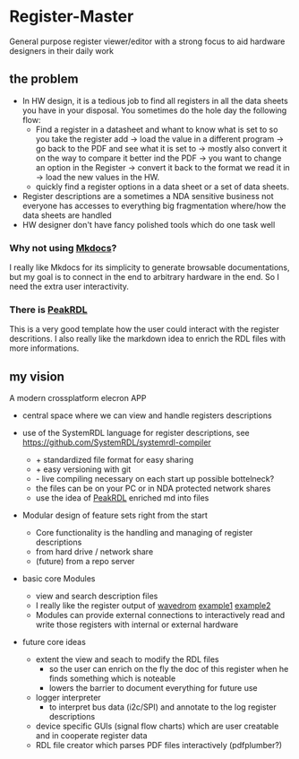 
# Register-Master
General purpose register viewer/editor with a strong focus to aid hardware designers in their daily work

## the problem 
- In HW design, it is a tedious job to find all registers in all the data sheets you have in your disposal. You sometimes do the hole day the following flow: 
  - Find a register in a datasheet and whant to know what is set to so you take the register add -> load the value in a different program -> go back to the PDF and see what it is set to -> mostly also convert it on the way to compare it better ind the PDF -> you want to change an option in the Register -> convert it back to the format we read it in -> load the new values in the HW.
  - quickly find a register options in a data sheet or a set of data sheets.
- Register descriptions are a sometimes a NDA sensitive business not everyone has accesses to everything big fragmentation where/how the data sheets are handled
- HW designer don't have fancy polished tools which do one task well

### Why not using [Mkdocs](https://www.mkdocs.org/)? 
I really like Mkdocs for its simplicity to generate browsable documentations, but my goal is to connect in the end to arbitrary hardware in the end. So I need the extra user interactivity.

### There is [PeakRDL](https://github.com/SystemRDL/PeakRDL-html) 
This is a very good template how the user could interact with the register descritions.
I also really like the markdown idea to enrich the RDL files with more informations. 

## my vision
A modern crossplatform elecron APP 
- central space where we can view and handle registers descriptions 
- use of the SystemRDL language for register descriptions, see https://github.com/SystemRDL/systemrdl-compiler
  - \+ standardized file format for easy sharing
  - \+ easy versioning with git
  - \- live compiling necessary on each start up possible bottelneck?
  - the files can be on your PC or in NDA protected network shares
  - use the idea of [PeakRDL](https://github.com/SystemRDL/PeakRDL-html) enriched md into files
- Modular design of feature sets right from the start
  - Core functionality is the handling and managing of register descriptions
  - from hard drive / network share
  - (future) from a repo server

- basic core Modules 
  - view and search description files 
  - I really like the register output of [wavedrom](https://github.com/wavedrom/wavedrom) [example1](https://observablehq.com/@drom/risc-v-v-opcodes?collection=@drom/wavedrom) [example2](https://observablehq.com/@drom/risc-v-spec-diagrams?collection=@drom/wavedrom#cell-717) 
  - Modules can provide external connections to interactively read and write those registers with internal or external hardware
- future core ideas
  - extent the view and seach to modify the RDL files
    - so the user can enrich on the fly the doc of this register when he finds something which is noteable
    - lowers the barrier to document everything for future use
  - logger interpreter 
    - to interpret bus data (i2c/SPI) and annotate to the log register descriptions
  - device specific GUIs (signal flow charts) which are user creatable and in cooperate register data
  -  RDL file creator which parses PDF files interactively (pdfplumber?) 
